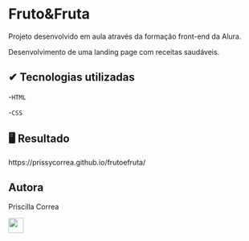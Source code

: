 
<h1>Fruto&Fruta</h1>

Projeto desenvolvido em aula através da formação front-end da Alura.

Desenvolvimento de uma landing page com receitas saudáveis.



<h2> ✔ Tecnologias utilizadas</h2>

-`HTML`

-`CSS`

<h2>🖥 Resultado</h2>
https://prissycorrea.github.io/frutoefruta/

<h2>Autora</h2>

Priscilla Correa

 <img src="https://cdn.jsdelivr.net/gh/devicons/devicon/icons/linkedin/linkedin-original.svg" width=30px>
